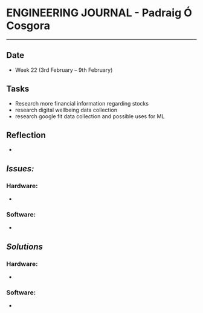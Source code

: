 
# **ENGINEERING JOURNAL - Padraig Ó Cosgora**
----------------------------------------------------------------------

## **Date**
-	Week 22 (3rd February – 9th February)

## **Tasks**
-	Research more financial information regarding stocks
- research digital wellbeing data collection 
- research google fit data collection and possible uses for ML

## **Reflection**
-	

## **_Issues:_**

### **Hardware:**
-	

### **Software:**
-	

## **_Solutions_**

### **Hardware:**
-	

### **Software:**
-
